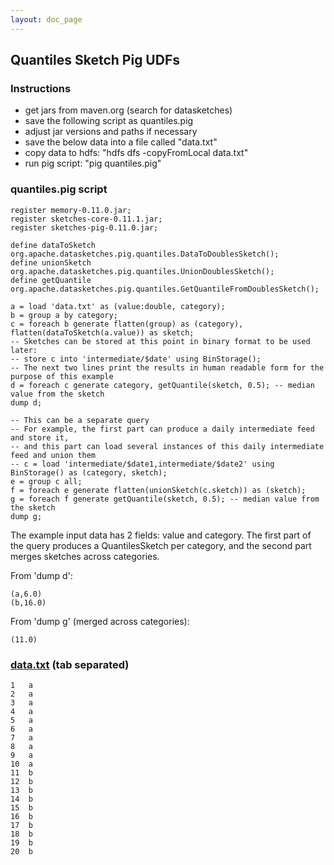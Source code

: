 ```yaml
---
layout: doc_page
---
```

<!--
    Licensed to the Apache Software Foundation (ASF) under one
    or more contributor license agreements.  See the NOTICE file
    distributed with this work for additional information
    regarding copyright ownership.  The ASF licenses this file
    to you under the Apache License, Version 2.0 (the
    "License"); you may not use this file except in compliance
    with the License.  You may obtain a copy of the License at

      http://www.apache.org/licenses/LICENSE-2.0

    Unless required by applicable law or agreed to in writing,
    software distributed under the License is distributed on an
    "AS IS" BASIS, WITHOUT WARRANTIES OR CONDITIONS OF ANY
    KIND, either express or implied.  See the License for the
    specific language governing permissions and limitations
    under the License.
-->
## Quantiles Sketch Pig UDFs

### Instructions

* get jars from maven.org (search for datasketches)
* save the following script as quantiles.pig
* adjust jar versions and paths if necessary
* save the below data into a file called "data.txt"
* copy data to hdfs: "hdfs dfs -copyFromLocal data.txt"
* run pig script: "pig quantiles.pig"

### quantiles.pig script

    register memory-0.11.0.jar;
    register sketches-core-0.11.1.jar;
    register sketches-pig-0.11.0.jar;

    define dataToSketch org.apache.datasketches.pig.quantiles.DataToDoublesSketch();
    define unionSketch org.apache.datasketches.pig.quantiles.UnionDoublesSketch();
    define getQuantile org.apache.datasketches.pig.quantiles.GetQuantileFromDoublesSketch();

    a = load 'data.txt' as (value:double, category);
    b = group a by category;
    c = foreach b generate flatten(group) as (category), flatten(dataToSketch(a.value)) as sketch;
    -- Sketches can be stored at this point in binary format to be used later:
    -- store c into 'intermediate/$date' using BinStorage();
    -- The next two lines print the results in human readable form for the purpose of this example
    d = foreach c generate category, getQuantile(sketch, 0.5); -- median value from the sketch
    dump d;

    -- This can be a separate query
    -- For example, the first part can produce a daily intermediate feed and store it,
    -- and this part can load several instances of this daily intermediate feed and union them
    -- c = load 'intermediate/$date1,intermediate/$date2' using BinStorage() as (category, sketch);
    e = group c all;
    f = foreach e generate flatten(unionSketch(c.sketch)) as (sketch);
    g = foreach f generate getQuantile(sketch, 0.5); -- median value from the sketch
    dump g;

The example input data has 2 fields: value and category. The first part of the query produces a QuantilesSketch per category, and the second part merges sketches across categories.

From 'dump d':

    (a,6.0)
    (b,16.0)

From 'dump g' (merged across categories):

    (11.0)

### [data.txt]({{site.docs_dir}}/Quantiles/data.txt) (tab separated)
    1	a
    2	a
    3	a
    4	a
    5	a
    6	a
    7	a
    8	a
    9	a
    10	a
    11	b
    12	b
    13	b
    14	b
    15	b
    16	b
    17	b
    18	b
    19	b
    20	b
